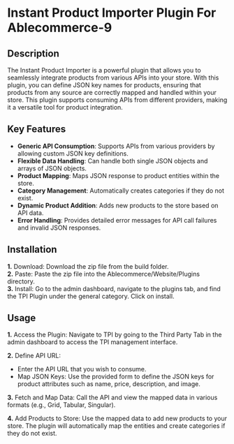 # Instant Product Importer Plugin For Ablecommerce-9

## Description
The Instant Product Importer is a powerful plugin that allows you to seamlessly integrate products from various APIs into your store. With this plugin, you can define JSON key names for products, ensuring that products from any source are correctly mapped and handled within your store. This plugin supports consuming APIs from different providers, making it a versatile tool for product integration.

## Key Features
* **Generic API Consumption**: Supports APIs from various providers by allowing custom JSON key definitions.
* **Flexible Data Handling**: Can handle both single JSON objects and arrays of JSON objects.
* **Product Mapping**: Maps JSON response to product entities within the store.
* **Category Management**: Automatically creates categories if they do not exist.
* **Dynamic Product Addition**: Adds new products to the store based on API data.
* **Error Handling**: Provides detailed error messages for API call failures and invalid JSON responses.

## Installation

**1.** Download: Download the zip file from the build folder.  
**2.** Paste: Paste the zip file into the Ablecommerce/Website/Plugins directory.  
**3.** Install: Go to the admin dashboard, navigate to the plugins tab, and find the TPI Plugin under the general category. Click on install.  

## Usage
**1.** Access the Plugin: Navigate to TPI by going to the Third Party Tab in the admin dashboard to access the TPI management interface.  

**2.** Define API URL:
   * Enter the API URL that you wish to consume.  
   * Map JSON Keys: Use the provided form to define the JSON keys for product attributes such as name, price, description, and image.

**3.** Fetch and Map Data: Call the API and view the mapped data in various formats (e.g., Grid, Tabular, Singular).  

**4.** Add Products to Store: Use the mapped data to add new products to your store. The plugin will automatically map the entities and create categories if they do not exist.

